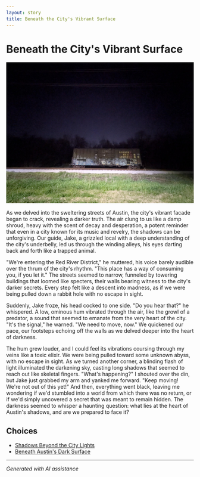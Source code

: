 ```yaml
---
layout: story
title: Beneath the City's Vibrant Surface
---
```


# Beneath the City's Vibrant Surface

![Beneath the City's Vibrant Surface](/input_images/46.jpg)

As we delved into the sweltering streets of Austin, the city's vibrant facade began to crack, revealing a darker truth. The air clung to us like a damp shroud, heavy with the scent of decay and desperation, a potent reminder that even in a city known for its music and revelry, the shadows can be unforgiving. Our guide, Jake, a grizzled local with a deep understanding of the city's underbelly, led us through the winding alleys, his eyes darting back and forth like a trapped animal.

"We're entering the Red River District," he muttered, his voice barely audible over the thrum of the city's rhythm. "This place has a way of consuming you, if you let it." The streets seemed to narrow, funneled by towering buildings that loomed like specters, their walls bearing witness to the city's darker secrets. Every step felt like a descent into madness, as if we were being pulled down a rabbit hole with no escape in sight.

Suddenly, Jake froze, his head cocked to one side. "Do you hear that?" he whispered. A low, ominous hum vibrated through the air, like the growl of a predator, a sound that seemed to emanate from the very heart of the city. "It's the signal," he warned. "We need to move, now." We quickened our pace, our footsteps echoing off the walls as we delved deeper into the heart of darkness.

The hum grew louder, and I could feel its vibrations coursing through my veins like a toxic elixir. We were being pulled toward some unknown abyss, with no escape in sight. As we turned another corner, a blinding flash of light illuminated the darkening sky, casting long shadows that seemed to reach out like skeletal fingers. "What's happening?" I shouted over the din, but Jake just grabbed my arm and yanked me forward. "Keep moving! We're not out of this yet!" And then, everything went black, leaving me wondering if we'd stumbled into a world from which there was no return, or if we'd simply uncovered a secret that was meant to remain hidden. The darkness seemed to whisper a haunting question: what lies at the heart of Austin's shadows, and are we prepared to face it?


## Choices

* [Shadows Beyond the City Lights](/stories/27)
* [Beneath Austin's Dark Surface](/stories/50)


---
*Generated with AI assistance*

